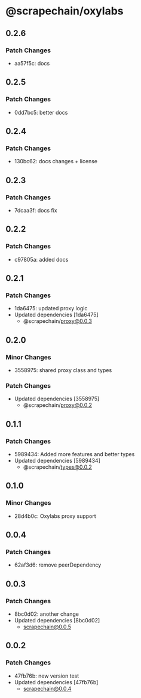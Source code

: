 # @scrapechain/oxylabs

## 0.2.6

### Patch Changes

- aa57f5c: docs

## 0.2.5

### Patch Changes

- 0dd7bc5: better docs

## 0.2.4

### Patch Changes

- 130bc62: docs changes + license

## 0.2.3

### Patch Changes

- 7dcaa3f: docs fix

## 0.2.2

### Patch Changes

- c97805a: added docs

## 0.2.1

### Patch Changes

- 1da6475: updated proxy logic
- Updated dependencies [1da6475]
  - @scrapechain/proxy@0.0.3

## 0.2.0

### Minor Changes

- 3558975: shared proxy class and types

### Patch Changes

- Updated dependencies [3558975]
  - @scrapechain/proxy@0.0.2

## 0.1.1

### Patch Changes

- 5989434: Added more features and better types
- Updated dependencies [5989434]
  - @scrapechain/types@0.0.2

## 0.1.0

### Minor Changes

- 28d4b0c: Oxylabs proxy support

## 0.0.4

### Patch Changes

- 62af3d6: remove peerDependency

## 0.0.3

### Patch Changes

- 8bc0d02: another change
- Updated dependencies [8bc0d02]
  - scrapechain@0.0.5

## 0.0.2

### Patch Changes

- 47fb76b: new version test
- Updated dependencies [47fb76b]
  - scrapechain@0.0.4
